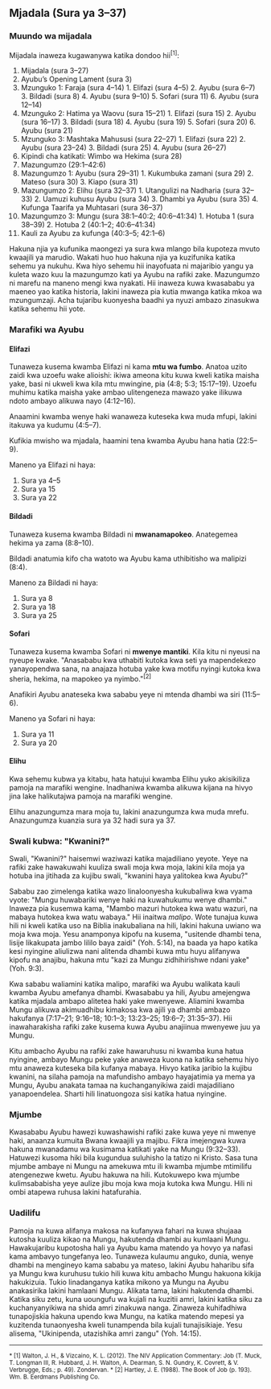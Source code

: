 ## Mjadala (Sura ya 3–37)

### Muundo wa mijadala

Mijadala inaweza kugawanywa katika dondoo hii<sup>[1]</sup>:

<!-- prettier-ignore -->
1. Mijadala (sura 3–27)
  1. Ayubu’s Opening Lament (sura 3)
  2. Mzunguko 1: Faraja (sura 4–14)
    1. Elifazi (sura 4–5)
    2. Ayubu (sura 6–7)
    3. Bildadi (sura 8)
    4. Ayubu (sura 9–10)
    5. Sofari (sura 11)
    6. Ayubu (sura 12–14)
  3. Mzunguko 2: Hatima ya Waovu (sura 15–21)
    1. Elifazi (sura 15)
    2. Ayubu (sura 16–17)
    3. Bildadi (sura 18)
    4. Ayubu (sura 19)
    5. Sofari (sura 20)
    6. Ayubu (sura 21)
  4. Mzunguko 3: Mashtaka Mahususi (sura 22–27)
    1. Elifazi (sura 22)
    2. Ayubu (sura 23–24)
    3. Bildadi (sura 25)
    4. Ayubu (sura 26–27)
2. Kipindi cha katikati: Wimbo wa Hekima (sura 28)
3. Mazungumzo (29:1–42:6)
  1. Mazungumzo 1: Ayubu (sura 29–31)
    1. Kukumbuka zamani (sura 29)
    2. Mateso (sura 30)
    3. Kiapo (sura 31)
  2. Mazungumzo 2: Elihu (sura 32–37)
    1. Utangulizi na Nadharia (sura 32–33)
    2. Uamuzi kuhusu Ayubu (sura 34)
    3. Dhambi ya Ayubu (sura 35)
    4. Kufunga Taarifa ya Muhtasari (sura 36–37)
  3. Mazungumzo 3: Mungu (sura 38:1–40:2; 40:6–41:34)
    1. Hotuba 1 (sura 38–39)
    2. Hotuba 2 (40:1–2; 40:6–41:34)
  4. Kauli za Ayubu za kufunga (40:3–5; 42:1–6)
<!-- prettier-ignore-end -->

Hakuna njia ya kufunika maongezi ya sura kwa mlango bila kupoteza mvuto kwaajili ya marudio. Wakati huo huo hakuna njia ya kuzifunika katika sehemu ya nukuhu. Kwa hiyo sehemu hii inayofuata ni majaribio yangu ya kuleta wazo kuu la mazungumzo kati ya Ayubu na rafiki zake. Mazungumzo ni marefu na maneno mengi kwa nyakati. Hii inaweza kuwa kwasababu ya maeneo yao katika historia, lakini inaweza pia kutia mwanga katika mkoa wa mzungumzaji. Acha tujaribu kuonyesha baadhi ya nyuzi ambazo zinasukwa katika sehemu hii yote.

### Marafiki wa Ayubu

#### Elifazi

Tunaweza kusema kwamba Elifazi ni kama **mtu wa fumbo**. Anatoa uzito zaidi kwa uzoefu wake alioishi: ikiwa ameona kitu kuwa kweli katika maisha yake, basi ni ukweli kwa kila mtu mwingine, pia (4:8; 5:3; 15:17–19). Uzoefu muhimu katika maisha yake ambao ulitengeneza mawazo yake ilikuwa ndoto ambayo alikuwa nayo (4:12–16).

Anaamini kwamba wenye haki wanaweza kuteseka kwa muda mfupi, lakini itakuwa ya kudumu (4:5–7).

Kufikia mwisho wa mjadala, haamini tena kwamba Ayubu hana hatia (22:5&ndash;9).

Maneno ya Elifazi ni haya:

1. Sura ya 4&ndash;5
2. Sura ya 15
3. Sura ya 22

#### Bildadi

Tunaweza kusema kwamba Bildadi ni **mwanamapokeo**. Anategemea hekima ya zama (8:8–10).

Bildadi anatumia kifo cha watoto wa Ayubu kama uthibitisho wa malipizi (8:4).

Maneno za Bildadi ni haya:

1. Sura ya 8
2. Sura ya 18
3. Sura ya 25

#### Sofari

Tunaweza kusema kwamba Sofari ni **mwenye mantiki**. Kila kitu ni nyeusi na nyeupe kwake. "Anasababu kwa uthabiti kutoka kwa seti ya mapendekezo yanayopendwa sana, na anajaza hotuba yake kwa motifu nyingi kutoka kwa sheria, hekima, na mapokeo ya nyimbo."<sup>[2]</sup>

Anafikiri Ayubu anateseka kwa sababu yeye ni mtenda dhambi wa siri (11:5&ndash;6).

Maneno ya Sofari ni haya:

1. Sura ya 11
2. Sura ya 20

#### Elihu

Kwa sehemu kubwa ya kitabu, hata hatujui kwamba Elihu yuko akisikiliza pamoja na marafiki wengine. Inadhaniwa kwamba alikuwa kijana na hivyo jina lake halikutajwa pamoja na marafiki wengine.

Elihu anazungumza mara moja tu, lakini anazungumza kwa muda mrefu. Anazungumza kuanzia sura ya 32 hadi sura ya 37.

### Swali kubwa: "Kwanini?"

Swali, "Kwanini?" haisemwi waziwazi katika majadiliano yeyote. Yeye na rafiki zake hawakuwahi kuuliza swali moja kwa moja, lakini kila moja ya hotuba ina jitihada za kujibu swali, "kwanini haya yalitokea kwa Ayubu?"

Sababu zao zimelenga katika wazo linaloonyesha kukubaliwa kwa vyama vyote: "Mungu huwabariki wenye haki na kuwahukumu wenye dhambi." Inaweza pia kusemwa kama, "Mambo mazuri hutokea kwa watu wazuri, na mabaya hutokea kwa watu wabaya." Hii inaitwa _malipo_. Wote tunajua kuwa hili ni kweli katika uso na Biblia inakubaliana na hili, lakini hakuna uwiano wa moja kwa moja. Yesu anamponya kipofu na kusema, "usitende dhambi tena, lisije likakupata jambo lililo baya zaidi" (Yoh. 5:14), na baada ya hapo katika kesi nyingine aliulizwa nani alitenda dhambi kuwa mtu huyu alifanywa kipofu na anajibu, hakuna mtu "kazi za Mungu zidhihirishwe ndani yake" (Yoh. 9:3).

Kwa sababu waliamini katika malipo, marafiki wa Ayubu walikata kauli kwamba Ayubu amefanya dhambi. Kwasababu ya hili, Ayubu amejengwa katika mjadala ambapo alitetea haki yake mwenyewe. Aliamini kwamba Mungu alikuwa akimuadhibu kimakosa kwa ajili ya dhambi ambazo hakufanya (7:17–21; 9:16–18; 10:1–3; 13:23–25; 19:6–7; 31:35–37). Hii inawaharakisha rafiki zake kusema kuwa Ayubu anajiinua mwenyewe juu ya Mungu.

Kitu ambacho Ayubu na rafiki zake hawaruhusu ni kwamba kuna hatua nyingine, ambayo Mungu peke yake anaweza kuona na katika sehemu hiyo mtu anaweza kuteseka bila kufanya mabaya. Hivyo katika jaribio la kujibu kwanini, na silaha pamoja na mafundisho ambayo hayajatimia ya mema ya Mungu, Ayubu anakata tamaa na kuchanganyikiwa zaidi majadiliano yanapoendelea. Sharti hili linatuongoza sisi katika hatua nyingine.

### Mjumbe

Kwasababu Ayubu hawezi kuwashawishi rafiki zake kuwa yeye ni mwenye haki, anaanza kumuita Bwana kwaajili ya majibu. Fikra imejengwa kuwa hakuna mwanadamu wa kusimama katikati yake na Mungu (9:32–33). Hatuwezi kusoma hiki bila kugundua suluhisho la tatizo ni Kristo. Sasa tuna mjumbe ambaye ni Mungu na amekuwa mtu ili kwamba mjumbe mtimilifu atengenezwe kwetu. Ayubu hakuwa na hili. Kutokuwepo kwa mjumbe kulimsababisha yeye aulize jibu moja kwa moja kutoka kwa Mungu. Hili ni ombi atapewa ruhusa lakini hatafurahia.

### Uadilifu

Pamoja na kuwa alifanya makosa na kufanywa fahari na kuwa shujaaa kutosha kuuliza kikao na Mungu, hakutenda dhambi au kumlaani Mungu. Hawakujaribu kupotosha hali ya Ayubu kama matendo ya hovyo ya nafasi kama ambavyo tungefanya leo. Tunaweza kulaumu anguko, dunia, wenye dhambi na mengineyo kama sababu ya mateso, lakini Ayubu haharibu sifa ya Mungu kwa kuruhusu tukio hili kuwa kitu ambacho Mungu hakuona kikija hakukizuia. Tukio linadanganya katika mikono ya Mungu na Ayubu anakasirika lakini hamlaani Mungu. Alikata tama, lakini hakutenda dhambi. Katika siku zetu, kuna uoungufu wa kujali na kuzitii amri, lakini katika siku za kuchanyanyikiwa na shida amri zinakuwa nanga. Zinaweza kuhifadhiwa tunapojiskia hakuna upendo kwa Mungu, na katika matendo mepesi ya kuzitenda tunaonyesha kweli tunampenda bila kujali tunajisikiaje. Yesu alisema, "Ukinipenda, utazishika amri zangu" (Yoh. 14:15).

<hr />

<small>
* [1] Walton, J. H., & Vizcaino, K. L. (2012). The NIV Application Commentary: Job (T. Muck, T. Longman III, R. Hubbard, J. H. Walton, A. Dearman, S. N. Gundry, K. Covrett, & V. Verbrugge, Eds.; p. 49). Zondervan.
* [2] Hartley, J. E. (1988). The Book of Job (p. 193). Wm. B. Eerdmans Publishing Co.
</small>

